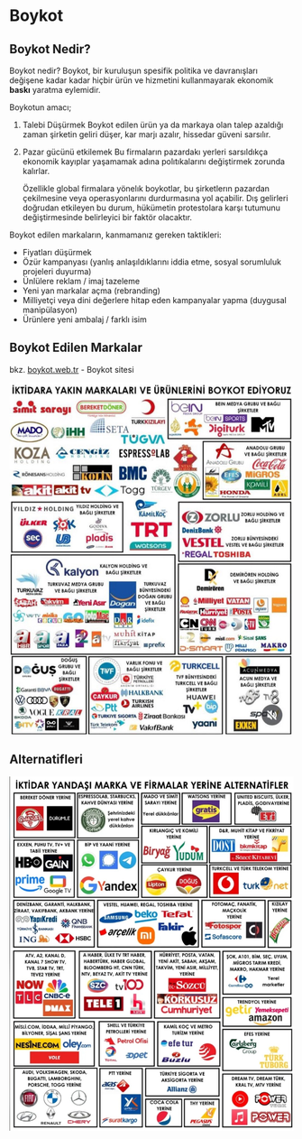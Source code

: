 # Boykot

## Boykot Nedir?

Boykot nedir? Boykot, bir kuruluşun spesifik politika ve davranışları değişene kadar kadar hiçbir ürün ve hizmetini kullanmayarak ekonomik **baskı** yaratma eylemidir.

Boykotun amacı;

1. Talebi Düşürmek
    Boykot edilen ürün ya da markaya olan talep azaldığı zaman şirketin geliri düşer, kar marjı azalır, hissedar güveni sarsılır. 
2. Pazar gücünü etkilemek 
    Bu firmaların pazardakı yerleri sarsıldıkça ekonomik kayıplar yaşamamak adına polıtıkalarını değiştirmek zorunda kalırlar. 

    Özellikle global firmalara yönelık boykotlar, bu şirketlerın pazardan çekilmesine veya operasyonlarını durdurmasına yol açabilir. Dış gelirleri doğrudan etkileyen bu durum, hükümetin protestolara karşı tutumunu değiştirmesinde belirleyici bir faktör olacaktır. 

Boykot edilen markaların, kanmamanız gereken taktikleri:

- Fiyatları düşürmek
- Özür kampanyası (yanlış anlaşıldıklarını iddia etme, sosyal sorumluluk projeleri duyurma)
- Ünlülere reklam / imaj tazeleme
- Yeni yan markalar açma (rebranding)
- Milliyetçi veya dini değerlere hitap eden kampanyalar yapma (duygusal manipülasyon)
- Ürünlere yeni ambalaj / farklı isim

## Boykot Edilen Markalar

bkz. [boykot.web.tr](https://boykot.web.tr) - Boykot sitesi

![](./img/boykot-1.jpg)

## Alternatifleri

![](./img/boykot-alternatif.jpg)

